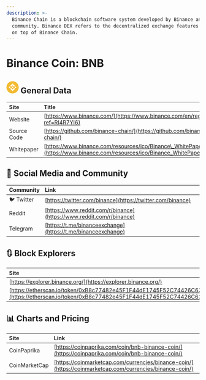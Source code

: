 ```yaml
---
description: >-
  Binance Chain is a blockchain software system developed by Binance and its
  community. Binance DEX refers to the decentralized exchange features developed
  on top of Binance Chain.
---
```


# Binance Coin: BNB

## ![](../../.gitbook/assets/bnb.png) General Data

| Site | Title |
| :--- | :--- |
| Website | [https://www.binance.com/](https://www.binance.com/en/register?ref=RI4R7YI6) |
| Source Code | [https://github.com/binance-chain/](https://github.com/binance-chain/) |
| Whitepaper | [https://www.binance.com/resources/ico/Binance\_WhitePaper\_en.pdf](https://www.binance.com/resources/ico/Binance_WhitePaper_en.pdf) |

## 🙋 Social Media and Community

| Community | Link |
| :--- | :--- |
| 🐦 Twitter | [https://twitter.com/binance](https://twitter.com/binance) |
| Reddit | [https://www.reddit.com/r/binance](https://www.reddit.com/r/binance) |
| Telegram | [https://t.me/binanceexchange](https://t.me/binanceexchange) |

## 🔃 Block Explorers

| Site |
| :--- |
| [https://explorer.binance.org/](https://explorer.binance.org/) |
| [https://etherscan.io/token/0xB8c77482e45F1F44dE1745F52C74426C631bDD52](https://etherscan.io/token/0xB8c77482e45F1F44dE1745F52C74426C631bDD52) |

## 📊 Charts and Pricing

| Site | Link |
| :--- | :--- |
| CoinPaprika | [https://coinpaprika.com/coin/bnb-binance-coin/](https://coinpaprika.com/coin/bnb-binance-coin/) |
| CoinMarketCap | [https://coinmarketcap.com/currencies/binance-coin/](https://coinmarketcap.com/currencies/binance-coin/) |


